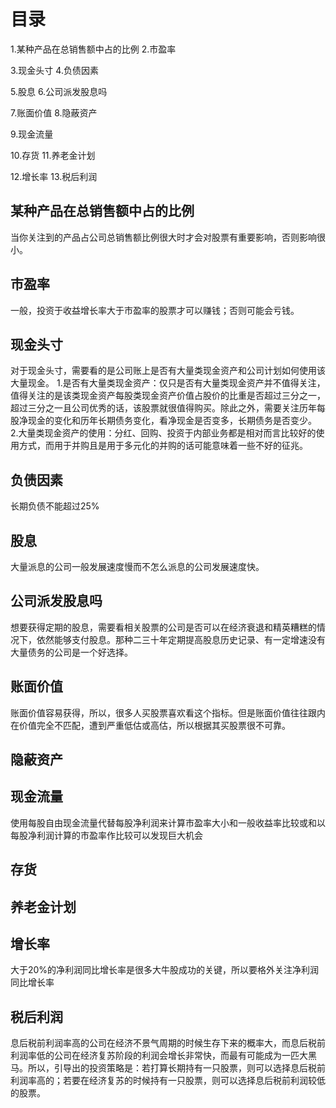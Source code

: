# 目录
1.某种产品在总销售额中占的比例
2.市盈率

3.现金头寸
4.负债因素

5.股息
6.公司派发股息吗

7.账面价值
8.隐蔽资产

9.现金流量

10.存货
11.养老金计划

12.增长率
13.税后利润

## 某种产品在总销售额中占的比例
当你关注到的产品占公司总销售额比例很大时才会对股票有重要影响，否则影响很小。

## 市盈率
一般，投资于收益增长率大于市盈率的股票才可以赚钱；否则可能会亏钱。

## 现金头寸
对于现金头寸，需要看的是公司账上是否有大量类现金资产和公司计划如何使用该大量现金。
1.是否有大量类现金资产：仅只是否有大量类现金资产并不值得关注，值得关注的是该类现金资产每股类现金资产价值占股价的比重是否超过三分之一，超过三分之一且公司优秀的话，该股票就很值得购买。除此之外，需要关注历年每股净现金的变化和历年长期债务变化，看净现金是否变多，长期债务是否变少。
2.大量类现金资产的使用：分红、回购、投资于内部业务都是相对而言比较好的使用方式，而用于并购且是用于多元化的并购的话可能意味着一些不好的征兆。

## 负债因素
长期负债不能超过25%

## 股息
大量派息的公司一般发展速度慢而不怎么派息的公司发展速度快。

## 公司派发股息吗
想要获得定期的股息，需要看相关股票的公司是否可以在经济衰退和精英糟糕的情况下，依然能够支付股息。那种二三十年定期提高股息历史记录、有一定增速没有大量债务的公司是一个好选择。

## 账面价值
账面价值容易获得，所以，很多人买股票喜欢看这个指标。但是账面价值往往跟内在价值完全不匹配，遭到严重低估或高估，所以根据其买股票很不可靠。

## 隐蔽资产

## 现金流量
使用每股自由现金流量代替每股净利润来计算市盈率大小和一般收益率比较或和以每股净利润计算的市盈率作比较可以发现巨大机会

## 存货

## 养老金计划

## 增长率
大于20%的净利润同比增长率是很多大牛股成功的关键，所以要格外关注净利润同比增长率

## 税后利润
息后税前利润率高的公司在经济不景气周期的时候生存下来的概率大，而息后税前利润率低的公司在经济复苏阶段的利润会增长非常快，而最有可能成为一匹大黑马。所以，引导出的投资策略是：若打算长期持有一只股票，则可以选择息后税前利润率高的；若要在经济复苏的时候持有一只股票，则可以选择息后税前利润较低的股票。